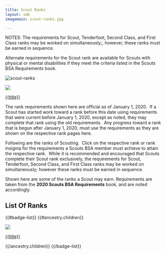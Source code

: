 ```yaml
---
title: Scout Ranks
layout: smb
imagemain: scout-ranks.jpg

---
```


<div class="D(f) Fxd(c)--s"><div>

NOTES: The requirements for Scout, Tenderfoot, Second Class, and First Class ranks may be worked on simultaneously;, however, these ranks must be earned in sequence.

Alternate requirements for the Scout rank are available for Scouts with physical or mental disabilities if they meet the criteria listed in the Scouts BSA Requirements book.

</div><div class="Ta(c) Pt(1em)--s">

![scout-ranks]({{imagemain}})

</div></div>





<div class="W(20%) W(25%)--l W(33%)--m W(50%)--s D(f) Fxd(c) Ai(c) P(4px)">
    <a href="{{linkPath}}">
        <img
            src="{{linkPath}}{{image}}"
            class="W(100%) H(a)"
        />
    </a>
    <p class="Fz(1.2em) Fz(1em)--s Ta(c)">
        <a href="{{linkPath}}" class="Td(n)">{{title}}</a>
    </p>

</div>The rank requirements shown here are official as of January 1, 2020.  If a Scout has started work toward a rank before this date using requirements that were current before January 1, 2020, except as noted, they may complete that rank using the old requirements.  Any progress toward a rank that is begun after January 1, 2020, must use the requirements as they are shown on the respective rank pages here.

Following are the ranks of Scouting.  Click on the respective rank or rank insignia for the requirements a Scouts BSA member must achieve to attain the respective rank.  While it is recommended and encouraged that Scouts complete their Scout rank exclusively, the requirements for Scout, Tenderfoot, Second Class, and First Class ranks may be worked on simultaneously; however these ranks must be earned in sequence.

Shown here are some of the ranks a Scout may earn. Requirements are taken from the **2020 Scouts BSA Requirements** book, and are noted accordingly.

## List Of Ranks

{{#badge-list}}
{{#ancestry.children}}
<div class="W(20%) W(25%)--l W(33%)--m W(50%)--s D(f) Fxd(c) Ai(c) P(4px)">
    <a href="{{linkPath}}">
        <img
            src="{{linkPath}}{{image}}"
            class="W(100%) H(a)"
        />
    </a>
    <p class="Fz(1.2em) Fz(1em)--s Ta(c)">
        <a href="{{linkPath}}" class="Td(n)">{{title}}</a>
    </p>
</div>
{{/ancestry.children}}
{{/badge-list}}
